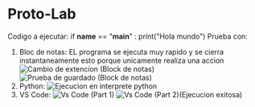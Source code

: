 # Proto-Lab
Codigo a ejecutar:
if __name__ == "__main__" :
  print("Hola mundo")
Prueba con:
1. Bloc de notas: EL programa se ejecuta muy rapido y se cierra instantaneamente esto porque unicamente realiza una accion
![Cambio de extencion (Block de notas)](https://github.com/user-attachments/assets/f623cc3d-5278-47ca-8191-2279f4fb3d71)
![Prueba de guardado (Block de notas)](https://github.com/user-attachments/assets/17f526fd-5594-4a0b-a043-10d70a443f52)
2. Python:
![Ejecucion en interprete python](https://github.com/user-attachments/assets/ca1cf972-eb6c-4aed-aa18-1a94dd7d5c35)
3. VS Code:
![Vs Code (Part 1)](https://github.com/user-attachments/assets/8ff75255-78cb-4a6a-be79-d438a78df29d)
![Vs Code (Part 2)(Ejecucion exitosa)](https://github.com/user-attachments/assets/d71ddc6d-8cd4-46e4-ad5a-ddd0837461a8)
